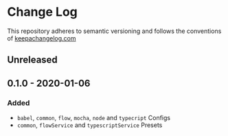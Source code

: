 # Change Log

This repository adheres to semantic versioning and follows the conventions of [keepachangelog.com](http://keepachangelog.com)

## Unreleased

## 0.1.0 - 2020-01-06
### Added
- `babel`, `common`, `flow`, `mocha`, `node` and `typecript` Configs
- `common`, `flowService` and `typescriptService` Presets
